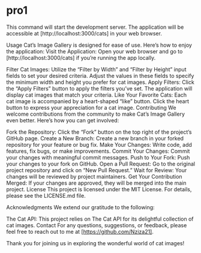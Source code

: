# pro1

This command will start the development server. The application will be accessible at [http://localhost:3000/cats] in your web browser.

Usage
Cat’s Image Gallery is designed for ease of use. Here’s how to enjoy the application:
Visit the Application: Open your web browser and go to [http://localhost:3000/cats] if you’re running the app locally.

Filter Cat Images:
Utilize the “Filter by Width” and “Filter by Height” input fields to set your desired criteria.
Adjust the values in these fields to specify the minimum width and height you prefer for cat images.
Apply Filters:
Click the “Apply Filters” button to apply the filters you’ve set.
The application will display cat images that match your criteria.
Like Your Favorite Cats:
Each cat image is accompanied by a heart-shaped “like” button.
Click the heart button to express your appreciation for a cat image.
Contributing
We welcome contributions from the community to make Cat’s Image Gallery even better. Here’s how you can get involved:

Fork the Repository:
Click the “Fork” button on the top right of the project’s GitHub page.
Create a New Branch:
Create a new branch in your forked repository for your feature or bug fix.
Make Your Changes:
Write code, add features, fix bugs, or make improvements.
Commit Your Changes:
Commit your changes with meaningful commit messages.
Push to Your Fork:
Push your changes to your fork on GitHub.
Open a Pull Request:
Go to the original project repository and click on “New Pull Request.”
Wait for Review:
Your changes will be reviewed by project maintainers.
Get Your Contribution Merged:
If your changes are approved, they will be merged into the main project.
License
This project is licensed under the MIT License. For details, please see the LICENSE.md file.

Acknowledgments
We extend our gratitude to the following:

The Cat API: This project relies on The Cat API for its delightful collection of cat images.
Contact
For any questions, suggestions, or feedback, please feel free to reach out to me at [https://github.com/Nziza21].

Thank you for joining us in exploring the wonderful world of cat images!
